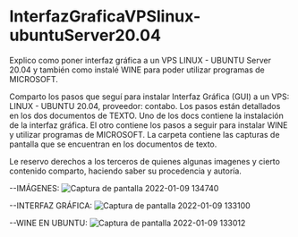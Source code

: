 # InterfazGraficaVPSlinux-ubuntuServer20.04
Explico como poner interfaz gráfica a un VPS LINUX - UBUNTU Server 20.04 y también como instalé WINE para poder utilizar programas de MICROSOFT.

Comparto los pasos que seguí para instalar Interfaz Gráfica (GUI) a un VPS: LINUX - UBUNTU 20.04, proveedor: contabo.
Los pasos están detallados en los dos documentos de TEXTO.
Uno de los docs contiene la instalación de la interfaz gráfica.
El otro contiene los pasos a seguir para instalar WINE y utilizar programas de MICROSOFT.
La carpeta contiene las capturas de pantalla que se encuentran en los documentos de texto.

Le reservo derechos a los terceros de quienes algunas imagenes y cierto contenido comparto, haciendo saber su procedencia y autoría.

--IMÁGENES:
![Captura de pantalla 2022-01-09 134740](https://user-images.githubusercontent.com/71859483/148990372-92a839b9-62c7-41e5-a07c-6a729610e491.png)

--INTERFAZ GRÁFICA:
![Captura de pantalla 2022-01-09 133100](https://user-images.githubusercontent.com/71859483/148989497-7b4304bf-e668-4c8f-801a-85ca15af9d9b.png)

--WINE EN UBUNTU:
![Captura de pantalla 2022-01-09 133012](https://user-images.githubusercontent.com/71859483/148989601-e37aa3a9-768d-4a08-b6e5-1aeeb51e0515.png)
